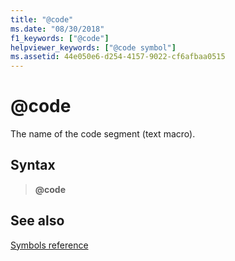 ```yaml
---
title: "@code"
ms.date: "08/30/2018"
f1_keywords: ["@code"]
helpviewer_keywords: ["@code symbol"]
ms.assetid: 44e050e6-d254-4157-9022-cf6afbaa0515
---
```

# \@code

The name of the code segment (text macro).

## Syntax

> **\@code**

## See also

[Symbols reference](symbols-reference.md)
